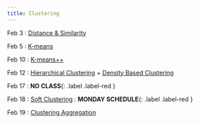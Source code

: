 ```yaml
---
title: Clustering
---
```


Feb 3 
: [Distance & Similarity]()

Feb 5 
: [K-means]()

Feb 10 
: [K-means++]()

Feb 12 
: [Hierarchical Clustering]() + [Density Based Clustering]()

Feb 17
: **NO CLASS**{: .label .label-red }

Feb 18
: [Soft Clustering]()
  : **MONDAY SCHEDULE**{: .label .label-red }

Feb 19
: [Clustering Aggregation]()
